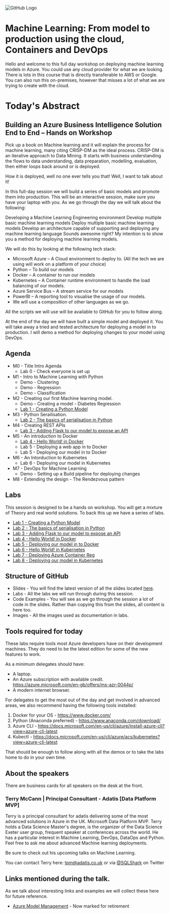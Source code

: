 ![GitHub Logo](https://github.com/SQLShark/MachineLearningFromModelToProduction/blob/master/Images/Header1.png)

# Machine Learning: From model to production using the cloud, Containers and DevOps
Hello and welcome to this full day workshop on deploying machine learning models in Azure. You could use any cloud provider for what we are looking. There is lots in this course that is directly transferable to AWS or Google. You can also run this on-premises, however that misses a lot of what we are trying to create with the cloud. 

# Today's Abstract
## Building an Azure Business Intelligence Solution End to End – Hands on Workshop

Pick up a book on Machine learning and it will explain the process for machine learning, many citing CRISP-DM as the ideal process. CRISP-DM is an iterative approach to Data Mining. It starts with business understanding the flows to data understanding, data preparation, modelling, evaluation, then either loops back around or is deployed.

How it is deployed, well no one ever tells you that! Well, I want to talk about it!

In this full-day session we will build a series of basic models and promote them into production. This will be an interactive session, make sure you have your laptop with you. As we go through the day we will talk about the following:

Developing a Machine Learning Engineering environment
Develop multiple basic machine learning models
Deploy multiple basic machine learning models
Develop an architecture capable of supporting and deploying any machine learning language
Sounds awesome right? My intention is to show you a method for deploying machine learning models.

We will do this by looking at the following tech stack:

- Microsoft Azure – A Cloud environment to deploy to. (All the tech we are using will work on a platform of your choice)
- Python – To build our models
- Docker – A container to run our models
- Kubernetes – A Container runtime environment to handle the load balancing of our models.
- Azure Service Bus – A stream service for our models
- PowerBI – A reporting tool to visualise the usage of our models.
- We will use a composition of other languages as we go. 

All the scripts we will use will be available to GitHub for you to follow along.

At the end of the day we will have built a simple model and deployed it. You will take away a tried and tested architecture for deploying a model in to production. I will demo a method for deploying changes to your model using DevOps.

## Agenda 
- M0 - Title Intro Agenda  
    - Lab 0 - Check everyone is set up
- M1 - Intro to Machine Learning with Python
    - Demo - Clustering 
    - Demo - Regression 
    - Demo - Classification 
- M2 - Creating our first Machine learning model. 
    - Demo - Creating a model - Diabetes Regression
    - [Lab 1 - Creating a Python Model](https://github.com/SQLShark/MachineLearningFromModelToProduction/tree/master/Labs/Lab%2001)
- M3 - Python Serailisation.   
    - [Lab 2 - The basics of serialisation in Python](https://github.com/SQLShark/MachineLearningFromModelToProduction/tree/master/Labs/Lab%2002)
- M4 - Creating REST APIs
    - [Lab 3 - Adding Flask to our model to expose an API](https://github.com/SQLShark/MachineLearningFromModelToProduction/tree/master/Labs/Lab%2003)
- M5 - An introduction to Docker
    - [Lab 4 - Hello World! in Docker](https://github.com/SQLShark/MachineLearningFromModelToProduction/tree/master/Labs/Lab%2004)  
    - Lab 5 - Deploying a web app in to Docker
    - Lab 5 - Deploying our model in to Docker
- M6 - An Intorduction to Kubernetes
    - Lab 6 - Deploying our model in Kubernetes
- M7 - DevOps for Machine Learning
    - Demo - Setting up a Build pipeline for deploying changes
- M8 - Extending the design - The Rendezvous pattern 

## Labs
This session is designed to be a hands on workshop. You will get a mixture of Theory and real world solutions.
To back this up we have a series of labs. 
- [Lab 1 - Creating a Python Model](https://github.com/SQLShark/MachineLearningFromModelToProduction/tree/master/Labs/Lab%2001)
- [Lab 2 - The basics of serialisation in Python](https://github.com/SQLShark/MachineLearningFromModelToProduction/tree/master/Labs/Lab%2002)
- [Lab 3 - Adding Flask to our model to expose an API](https://github.com/SQLShark/MachineLearningFromModelToProduction/tree/master/Labs/Lab%2003)
- [Lab 4 - Hello World! in Docker](https://github.com/SQLShark/MachineLearningFromModelToProduction/tree/master/Labs/Lab%2004)
- [Lab 5 - Deploying our model in to Docker](https://github.com/SQLShark/MachineLearningFromModelToProduction/tree/master/Labs/Lab%2005)
- [Lab 6 - Hello World! in Kubernetes ](https://github.com/SQLShark/MachineLearningFromModelToProduction/tree/master/Labs/Lab%2006)
- [Lab 7 - Deploying Azure Container Reg](https://github.com/SQLShark/MachineLearningFromModelToProduction/tree/master/Labs/Lab%2007)
- [Lab 8 - Deploying our model in Kubernetes](https://github.com/SQLShark/MachineLearningFromModelToProduction/tree/master/Labs/Lab%2008)
 

## Structure of GitHub 
- Slides - You will find the latest version of all the slides located [here](https://github.com/Adatis/ModernDataWarehouseWorkshop/tree/master/Slides). 
- Labs - All the labs we will run through during this session. 
- Code Examples - You will see as we go through the session a lot of code in the slides. Rather than copying this from the slides, all content is here too. 
- Images - All the images used as documentation in labs.  

## Tools required for today
These labs require tools most Azure developers have on their development machines. They do need to be the latest edition for some of the new features to work. 

As a minimum delegates should have:  
- A laptop.
- An Azure subscription with available credit. https://azure.microsoft.com/en-gb/offers/ms-azr-0044p/
- A modern internet browser.
 
For delegates to get the most out of the day and get involved in advanced areas, we also recommend having the following tools installed:
1. Docker for your OS - https://www.docker.com/
2.	Python (Anaconda preferred) - https://www.anaconda.com/download/
3.	Azure CLI - https://docs.microsoft.com/en-us/cli/azure/install-azure-cli?view=azure-cli-latest
4.	Kubectl - https://docs.microsoft.com/en-us/cli/azure/acs/kubernetes?view=azure-cli-latest

That should be enough to follow along with all the demos or to take the labs home to do in your own time. 
 
## About the speakers
There are business cards for all speakers on the desk at the front. 

### Terry McCann | Principal Consultant - Adatis [Data Platform MVP]
Terry is a principal consultant for adatis delivering some of the most advanced solutions in Azure in the UK. Microsoft Data Platform MVP. Terry holds a Data Science Master's degree, is the organizer of the Data Science Exeter user group, frequent speaker at conferences across the world. He has a particular interest in Machine Learning, DevOps, DataOps and Python. Feel free to ask me about advanced Machine learning deployments. 

Be sure to check out his upcoming talks on Machine Learning. 

You can contact Terry here: tpm@adatis.co.uk or via [@SQLShark](https://twitter.com/SQLShark) on Twitter

## Links mentioned during the talk. 

As we talk about interesting links and examples we will collect these here for future reference. 

- [Azure Model Management](https://azuremarketplace.microsoft.com/fi/marketplace/apps/Microsoft.MachineLearningModelManagement?tab=Overview) - Now marked for retirement  
